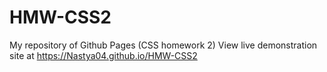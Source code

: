 # HMW-CSS2
My repository of Github Pages (CSS homework 2)
View live demonstration site at https://Nastya04.github.io/HMW-CSS2
